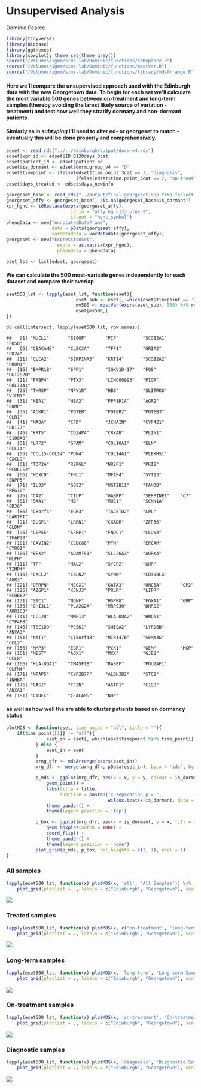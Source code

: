 Unsupervised Analysis
================
Dominic Pearce

``` r
library(tidyverse)
library(Biobase)
library(ggthemes)
library(cowplot); theme_set(theme_grey())
source("/Volumes/igmm/sims-lab/Dominic/functions/idReplace.R")
source("/Volumes/igmm/sims-lab/Dominic/functions/mostVar.R")
source("/Volumes/igmm/sims-lab/Dominic/functions/library/mdsArrange.R")
```

#### Here we'll compare the unsupervised approach used with the Edinburgh data with the new Georgetown data. To begin for each set we'll calculate the most variable 500 genes between on-treatment and long-term samples (thereby avoiding the larest likely source of variation - treatment) and test how well they stratify dormany and non-dormant patients.

#### Simlarly as in *subtyping* I'll need to alter ed- or georgeset to match - eventually this will be done properly and comprehensively.

``` r
edset <- read_rds("../../edinburgh/output/dorm-v4.rds")
edset$xpr_id <- edset$ID_D120days_3cat
edset$patient_id <- edset$patient.no
edset$is_dormant <- edset$dorm.group_v4 == "D"
edset$timepoint <- ifelse(edset$time.point_3cat == 1, "diagnosis", 
                          ifelse(edset$time.point_3cat == 2, "on-treatment", "long-term"))
edset$days_treated <- edset$days_newinfo

georgeset_base <- read_rds("../output/final-georgeset-sep-frma-fselect-loess-clin-cb.Rds")
georgeset_affy <- georgeset_base[, !is.na(georgeset_base$is_dormant)]
xpr_hgnc <- idReplace(exprs(georgeset_affy), 
                        id.in = "affy_hg_u133_plus_2", 
                        id.out = "hgnc_symbol")
phenoData <- new("AnnotatedDataFrame", 
                 data = pData(georgeset_affy),  
                 varMetadata = varMetadata(georgeset_affy))
georgeset <- new("ExpressionSet", 
                   exprs = as.matrix(xpr_hgnc), 
                   phenoData = phenoData)

eset_lst <- list(edset, georgeset)
```

#### We can calculate the 500 most-variable genes independently for each dataset and compare their overlap

``` r
eset500_lst <- lapply(eset_lst, function(eset){
                          eset_sub <- eset[, which(eset$timepoint == 'long-term')]
                          mv500 <- mostVar(exprs(eset_sub), 500) %>% row.names()
                          eset[mv500,]
})

do.call(intersect, lapply(eset500_lst, row.names))
```

    ##   [1] "MUCL1"       "S100P"       "PIP"         "SCGB2A1"     "FOSB"       
    ##   [6] "CEACAM6"     "CLEC3A"      "TFF1"        "GRIA2"       "CD24"       
    ##  [11] "CLCA2"       "SERPINA3"    "KRT14"       "SCGB2A2"     "PROM1"      
    ##  [16] "BMPR1B"      "SPP1"        "IGKV1D-17"   "FOS"         "UGT2B28"    
    ##  [21] "FABP4"       "PTX3"        "LINC00993"   "PIGR"        "COL11A1"    
    ##  [26] "THRSP"       "NPY1R"       "HBB"         "SLITRK6"     "VTCN1"      
    ##  [31] "HBA1"        "HBA2"        "PPP1R1A"     "AGR2"        "COMP"       
    ##  [36] "ACKR1"       "POTEB"       "POTEB2"      "POTEB3"      "OLR1"       
    ##  [41] "MAOA"        "CFD"         "JCHAIN"      "CYP4Z1"      "CD177"      
    ##  [46] "KRT5"        "CD24P4"      "CRYAB"       "PLIN1"       "S100A8"     
    ##  [51] "LRP2"        "GPAM"        "COL10A1"     "ELN"         "CCL14"      
    ##  [56] "CCL15-CCL14" "PDK4"        "COL14A1"     "PLEKHS1"     "CXCL9"      
    ##  [61] "TOP2A"       "RERGL"       "NR2F1"       "PKIB"        "PCOLCE2"    
    ##  [66] "HOXC9"       "FHL1"        "MFAP4"       "SYT13"       "ENPP5"      
    ##  [71] "IL33"        "G0S2"        "UGT2B11"     "FAM3B"       "PEG10"      
    ##  [76] "CA2"         "CILP"        "GABRP"       "SERPINE1"    "C7"         
    ##  [81] "SAA1"        "MB"          "MUC1"        "SCNN1A"      "CD36"       
    ##  [86] "C8orf4"      "EGR3"        "TACSTD2"     "LPL"         "CARTPT"     
    ##  [91] "DUSP1"       "LRRN1"       "CXADR"       "ZFP36"       "GLDN"       
    ##  [96] "CEP55"       "SFRP1"       "FNDC1"       "CLDN8"       "TFAP2B"     
    ## [101] "CAVIN2"      "CCDC80"      "PTN"         "EPCAM"       "CYR61"      
    ## [106] "BEX2"        "ADAMTS1"     "SLC26A3"     "AURKA"       "MLPH"       
    ## [111] "TF"          "MAL2"        "SYCP2"       "GHR"         "TIMP4"      
    ## [116] "CXCL2"       "CBLN2"       "SYNM"        "CD300LG"     "AGR3"       
    ## [121] "OPRPN"       "MEOX1"       "GATA3"       "UNC5A"       "GP2"        
    ## [126] "AZGP1"       "KCNJ3"       "PRLR"        "LIFR"        "SCUBE2"     
    ## [131] "STC1"        "NDNF"        "HSPB8"       "FOXA1"       "GRP"        
    ## [136] "CHI3L1"      "PLA2G2A"     "MRPS30"      "DHRS2"       "AKR1C3"     
    ## [141] "CCL28"       "MMP13"       "HLA-DQA2"    "HMCN1"       "CYP4F8"     
    ## [146] "TBC1D9"      "PCSK1"       "SHISA2"      "LYPD6B"      "ANXA3"      
    ## [151] "NAT1"        "C15orf48"    "MIR147B"     "SEMA3G"      "CCL2"       
    ## [156] "MMP3"        "EGR1"        "PCK1"        "GEM"         "MGP"        
    ## [161] "MEST"        "AOX1"        "MKX"         "GJB2"        "CCL8"       
    ## [166] "HLA-DQA1"    "TM4SF18"     "RASEF"       "POU2AF1"     "OLFM4"      
    ## [171] "MFAP5"       "CYP2B7P"     "ALDH3B2"     "STC2"        "INHBA"      
    ## [176] "GAS1"        "TC2N"        "AGTR1"       "C1QB"        "ANXA1"      
    ## [181] "CIDEC"       "CEACAM5"     "NDP"

#### as well as how well the are able to cluster patients based on dormancy status

``` r
plotMDS <- function(eset, time_point = "all", title = ""){
    if(time_point[[1]] != "all"){
               eset_in = eset[, which(eset$timepoint %in% time_point)]
           } else {
               eset_in = eset 
           }
           arng_dfr <- mdsArrange(exprs(eset_in))
           mrg_dfr <- merge(arng_dfr, pData(eset_in), by.x = 'ids', by.y = 'xpr_id')

           p_mds <- ggplot(mrg_dfr, aes(x = x, y = y, colour = is_dormant, size = days_treated)) + 
               geom_point() + 
               labs(title = title,
                    subtitle = paste0("x separation p = ", 
                                      wilcox.test(x~is_dormant, data = mrg_dfr)$p.value)) +
               theme_pander() +
               theme(legend.position = 'top')

           p_box <- ggplot(mrg_dfr, aes(x = is_dormant, y = x, fill = is_dormant)) + 
               geom_boxplot(notch = TRUE) + 
               coord_flip() + 
               theme_pander() + 
               theme(legend.position = 'none')
           plot_grid(p_mds, p_box, rel_heights = c(3, 1), ncol = 1)
}
```

### All samples

``` r
lapply(eset500_lst, function(x) plotMDS(x, 'all', 'All Samples')) %>% 
    plot_grid(plotlist = ., labels = c("Edinburgh", "Georgetown"), scale = 0.9)
```

<img src="unsupervised_files/figure-markdown_github-ascii_identifiers/unnamed-chunk-7-1.png" style="display: block; margin: auto;" />

### Treated samples

``` r
lapply(eset500_lst, function(x) plotMDS(x, c('on-treatment', 'long-term'), 'Treated Samples')) %>% 
    plot_grid(plotlist = ., labels = c("Edinburgh", "Georgetown"), scale = 0.9)
```

<img src="unsupervised_files/figure-markdown_github-ascii_identifiers/unnamed-chunk-8-1.png" style="display: block; margin: auto;" />

### Long-term samples

``` r
lapply(eset500_lst, function(x) plotMDS(x, 'long-term', 'Long-term Samples')) %>% 
    plot_grid(plotlist = ., labels = c("Edinburgh", "Georgetown"), scale = 0.9)
```

<img src="unsupervised_files/figure-markdown_github-ascii_identifiers/unnamed-chunk-9-1.png" style="display: block; margin: auto;" />

### On-treatment samples

``` r
lapply(eset500_lst, function(x) plotMDS(x, 'on-treatment', 'On-treatment Samples')) %>% 
    plot_grid(plotlist = ., labels = c("Edinburgh", "Georgetown"), scale = 0.9)
```

<img src="unsupervised_files/figure-markdown_github-ascii_identifiers/unnamed-chunk-10-1.png" style="display: block; margin: auto;" />

### Diagnostic samples

``` r
lapply(eset500_lst, function(x) plotMDS(x, 'diagnosis', 'Diagnostic Samples')) %>% 
    plot_grid(plotlist = ., labels = c("Edinburgh", "Georgetown"), scale = 0.9)
```

<img src="unsupervised_files/figure-markdown_github-ascii_identifiers/unnamed-chunk-11-1.png" style="display: block; margin: auto;" />
